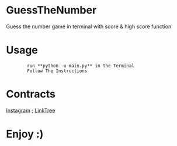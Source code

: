 # GuessTheNumber
Guess the number game in terminal with score & high score function

# Usage 
```     Download it
        run **python -u main.py** in the Terminal
        Follow The Instructions 

```
# Contracts
[Instagram](https://www.instagram.com/tousif.nehal/) ;
[LinkTree](https://linktr.ee/tousifnehal)
# Enjoy :)